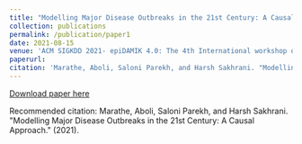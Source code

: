 ```yaml
---
title: "Modelling Major Disease Outbreaks in the 21st Century: A Causal Approach"
collection: publications
permalink: /publication/paper1
date: 2021-08-15
venue: 'ACM SIGKDD 2021- epiDAMIK 4.0: The 4th International workshop on Epidemiology meets Data Mining and Knowledge discovery'
paperurl: 
citation: 'Marathe, Aboli, Saloni Parekh, and Harsh Sakhrani. "Modelling Major Disease Outbreaks in the 21st Century: A Causal Approach." (2021).'
---
```



[Download paper here](https://epidamik.github.io/papers/epiDAMIK_40_paper_4.pdf)

Recommended citation: Marathe, Aboli, Saloni Parekh, and Harsh Sakhrani. "Modelling Major Disease Outbreaks in the 21st Century: A Causal Approach." (2021).
